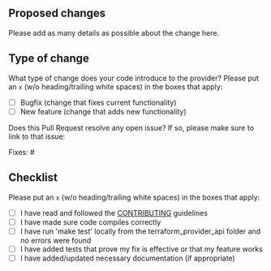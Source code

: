 ## Proposed changes

Please add as many details as possible about the change here. 

## Type of change

What type of change does your code introduce to the provider? Please put an `x` (w/o heading/trailing white spaces) 
in the boxes that apply:

- [ ] Bugfix (change that fixes current functionality)
- [ ] New feature (change that adds new functionality)

Does this Pull Request resolve any open issue? If so, please make sure to link to that issue:

Fixes: #

## Checklist

Please put an `x` (w/o heading/trailing white spaces) in the boxes that apply:

- [ ] I have read and followed the [CONTRIBUTING](https://github.com/dikhan/terraform-provider-api/blob/master/.github/CONTRIBUTING.md) guidelines
- [ ] I have made sure code compiles correctly
- [ ] I have run 'make test' locally from the terraform_provider_api folder and no errors were found
- [ ] I have added tests that prove my fix is effective or that my feature works
- [ ] I have added/updated necessary documentation (if appropriate)